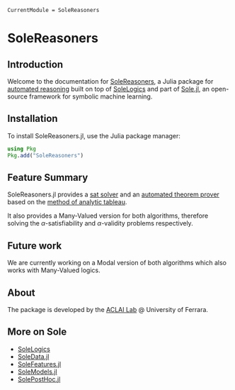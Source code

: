 ```@meta
CurrentModule = SoleReasoners
```

# SoleReasoners

## Introduction

Welcome to the documentation for [SoleReasoners](https://github.com/aclai-lab/SoleReasoners.jl/), a Julia package for [automated reasoning](https://en.wikipedia.org/wiki/Automated_reasoning) built on top of [SoleLogics](https://github.com/aclai-lab/SoleLogics.jl/) and part of [Sole.jl](https://github.com/aclai-lab/Sole.jl), an open-source framework for symbolic machine learning.

## Installation

To install SoleReasoners.jl, use the Julia package manager:
```julia
using Pkg
Pkg.add("SoleReasoners")
```

## Feature Summary

SoleReasoners.jl provides a [sat solver](https://en.wikipedia.org/wiki/SAT_solver) and an [automated theorem prover](https://en.wikipedia.org/wiki/Automated_theorem_proving) based on the [method of analytic tableau](https://en.wikipedia.org/wiki/Method_of_analytic_tableaux). 

It also provides a Many-Valued version for both algorithms, therefore solving the $\alpha$-satisfiability and $\alpha$-validity problems respectively.

## Future work

We are currently working on a Modal version of both algorithms which also works with Many-Valued logics.

## About

The package is developed by the [ACLAI Lab](https://aclai.unife.it/en/) @ University of Ferrara.

## More on Sole
- [SoleLogics](https://github.com/aclai-lab/SoleLogics.jl/)
- [SoleData.jl](https://github.com/aclai-lab/SoleData.jl)
- [SoleFeatures.jl](https://github.com/aclai-lab/SoleFeatures.jl) 
- [SoleModels.jl](https://github.com/aclai-lab/SoleModels.jl)
- [SolePostHoc.jl](https://github.com/aclai-lab/SolePostHoc.jl)
